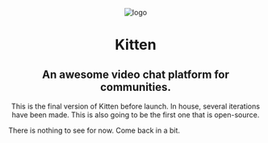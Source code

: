 <div align="center">

![logo](https://avatars3.githubusercontent.com/u/33913652?s=200&v=4)

# Kitten
## An awesome video chat platform for communities.
This is the final version of Kitten before launch. In house, several iterations have been made. This is also going to be the first one that is open-source.

</div>

There is nothing to see for now. Come back in a bit.
